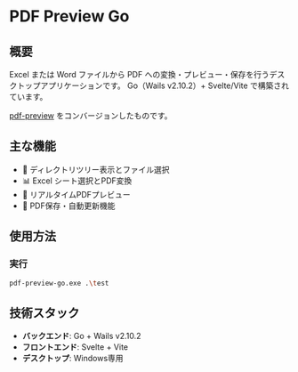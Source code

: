 # PDF Preview Go

## 概要

Excel または Word ファイルから PDF への変換・プレビュー・保存を行うデスクトップアプリケーションです。
Go（Wails v2.10.2）+ Svelte/Vite で構築されています。

[pdf-preview](https://github.com/kkzk/pdf-preview) をコンバージョンしたものです。

## 主な機能

- 📁 ディレクトリツリー表示とファイル選択
- 📊 Excel シート選択とPDF変換
- 👀 リアルタイムPDFプレビュー  
- 💾 PDF保存・自動更新機能

## 使用方法

### 実行
```bash
pdf-preview-go.exe .\test
```

## 技術スタック

- **バックエンド**: Go + Wails v2.10.2
- **フロントエンド**: Svelte + Vite
- **デスクトップ**: Windows専用
